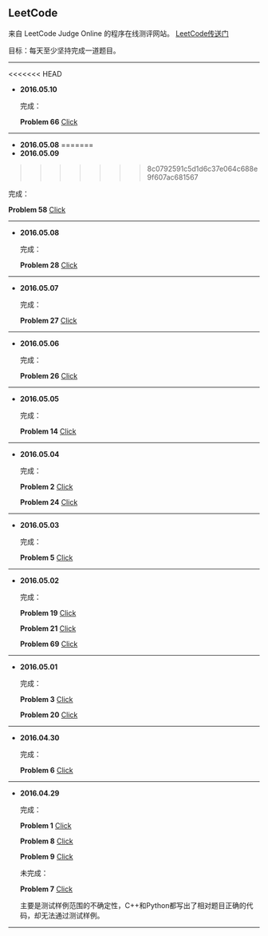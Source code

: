 ﻿## LeetCode

来自 LeetCode Judge Online 的程序在线测评网站。 [LeetCode传送门](https://leetcode.com/)

目标：每天至少坚持完成一道题目。

---


<<<<<<< HEAD
* **2016.05.10**

  完成：

  **Problem 66**  [Click](https://leetcode.com/problems/plus-one/)

---



* **2016.05.08**
=======
* **2016.05.09**
>>>>>>> 8c0792591c5d1d6c37e064c688e9f607ac681567

  完成：

  **Problem 58**  [Click](https://leetcode.com/problems/length-of-last-word/)

---


* **2016.05.08**

  完成：

  **Problem 28**  [Click](https://leetcode.com/problems/implement-strstr/)

---


* **2016.05.07**

  完成：

  **Problem 27**  [Click](https://leetcode.com/problems/remove-element/)

---

* **2016.05.06**

  完成：

  **Problem 26**  [Click](https://leetcode.com/problems/remove-duplicates-from-sorted-array/)

---


* **2016.05.05**

  完成：

  **Problem 14**  [Click](https://leetcode.com/problems/longest-common-prefix/)

---

* **2016.05.04**

  完成：

  **Problem 2**  [Click](https://leetcode.com/problems/add-two-numbers/)

  **Problem 24**  [Click](https://leetcode.com/problems/swap-nodes-in-pairs/)

---


* **2016.05.03**

  完成：

  **Problem 5**  [Click](https://leetcode.com/problems/longest-palindromic-substring/)

---


* **2016.05.02**

  完成：

  **Problem 19**  [Click](https://leetcode.com/problems/remove-nth-node-from-end-of-list/)

  **Problem 21**  [Click](https://leetcode.com/problems/merge-two-sorted-lists/)

  **Problem 69**  [Click](https://leetcode.com/problems/sqrtx/)

---

* **2016.05.01**

  完成：
  
  **Problem 3**  [Click](https://leetcode.com/problems/longest-substring-without-repeating-characters/)
  
  **Problem 20**  [Click](https://leetcode.com/problems/valid-parentheses/)

---

* **2016.04.30**  

  完成：
  
  **Problem 6**  [Click](https://leetcode.com/problems/zigzag-conversion/)

---

* **2016.04.29**

  完成：
  
  **Problem 1**  [Click](https://leetcode.com/problems/two-sum/)
  
  **Problem 8**  [Click](https://leetcode.com/problems/string-to-integer-atoi/)
  
  **Problem 9**  [Click](https://leetcode.com/problems/palindrome-number/)
  

  未完成： 
  
  **Problem 7**  [Click](https://leetcode.com/problems/reverse-integer/)
  
  主要是测试样例范围的不确定性，C++和Python都写出了相对题目正确的代码，却无法通过测试样例。

---


